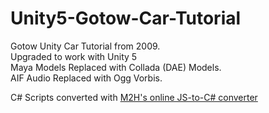Unity5-Gotow-Car-Tutorial
=========================

Gotow Unity Car Tutorial from 2009.  
Upgraded to work with Unity 5  
Maya Models Replaced with Collada (DAE) Models.  
AIF Audio Replaced with Ogg Vorbis.  

C# Scripts converted with [M2H's online JS-to-C# converter](http://www.m2h.nl/files/js_to_c.php)
